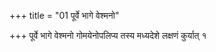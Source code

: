 +++
title = "01 पूर्वे भागे वेश्मनो"

+++
पूर्वे भागे वेश्मनो गोमयेनोपलिप्य तस्य मध्यदेशे लक्षणं कुर्यात् १